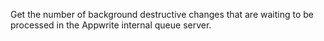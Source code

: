 Get the number of background destructive changes that are waiting to be processed in the Appwrite internal queue server.
